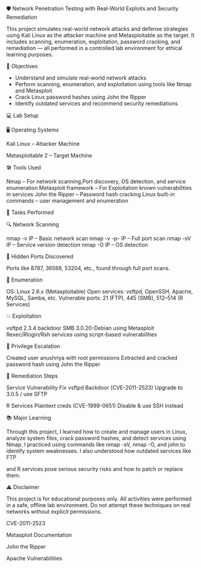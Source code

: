 🛡 Network Penetration Testing with Real-World Exploits and Security Remediation

This project simulates real-world network attacks and defense strategies using Kali Linux as the attacker machine and Metasploitable as the target. It includes scanning, enumeration, exploitation, password cracking, and remediation — all performed in a controlled lab environment for ethical learning purposes.

🎯 Objectives


- Understand and simulate real-world network attacks
- Perform scanning, enumeration, and exploitation using tools like Nmap and Metasploit
- Crack Linux password hashes using John the Ripper
- Identify outdated services and recommend security remediations

💻 Lab Setup

🖥 Operating Systems

Kali Linux – Attacker Machine

Metasploitable 2 – Target Machine

🛠 Tools Used

Nmap – For network scanning,Port discovery, OS detection, and service enumeration 
Metasploit framework –  For Exploitation known vulnerabilities in services 
John the Ripper – Password hash cracking
Linux built-in commands – user management and enumeration

🚀 Tasks Performed

🔍 Network Scanning

nmap -v IP – Basic network scan
nmap -v -p- IP – Full port scan
nmap -sV IP – Service version detection
nmap -O IP – OS detection

🔐 Hidden Ports Discovered

Ports like 8787, 36588, 53204,
etc., found through full port scans.

📡 Enumeration

OS: Linux 2.6.x (Metasploitable)
Open services: vsftpd, OpenSSH, Apache, MySQL, Samba, etc.
Vulnerable ports: 21 (FTP), 445 (SMB), 512–514 (R Services)

💥 Exploitation

vsftpd 2.3.4 backdoor
SMB 3.0.20-Debian using Metasploit
Rexec/Rlogin/Rsh services using script-based vulnerabilities

👤 Privilege Escalation

Created user anushriya with root permissions
Extracted and cracked password hash using John the Ripper


🔧 Remediation Steps

Service	Vulnerability	Fix
vsftpd	Backdoor (CVE-2011-2523)	Upgrade to 3.0.5 / use SFTP

R Services	Plaintext creds (CVE-1999-0651)	Disable & use SSH instead

📚 Major Learning

Through this project, I learned how to create and manage users in Linux, analyze system files, crack password hashes, and detect services using Nmap. I practiced using commands like nmap -sV, nmap -O, and john to identify system weaknesses. I also understood how outdated services like FTP

and R services pose serious security risks and how to patch or replace them.

⚠ Disclaimer

This project is for educational purposes only. All activities were performed in a safe, offline lab environment. Do not attempt these techniques on real networks without explicit permissions.

CVE-2011-2523

Metasploit Documentation

John the Ripper

Apache Vulnerabilities
